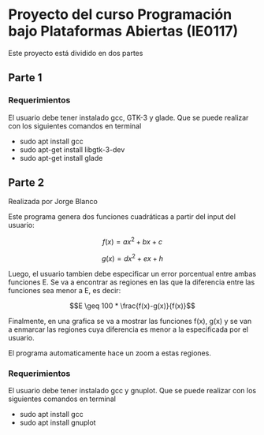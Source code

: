# Proyecto del curso Programación bajo Plataformas Abiertas (IE0117)

Este proyecto está dividido en dos partes

## Parte 1


### Requerimientos

El usuario debe tener instalado gcc, GTK-3 y glade. Que se puede realizar con los siguientes comandos en terminal

- sudo apt install gcc
- sudo apt-get install libgtk-3-dev
- sudo apt-get install glade

## Parte 2

Realizada por Jorge Blanco

Este programa genera dos funciones cuadráticas a partir del input del usuario:

$$f(x)= ax^2 + bx + c$$

$$g(x)= dx^2 + ex + h$$

Luego, el usuario tambien debe especificar un error porcentual entre ambas funciones E.
Se va a encontrar as regiones en las que la diferencia entre las funciones sea menor a E, es decir:

$$E \geq 100 * \frac{f(x)-g(x)}{f(x)}$$

Finalmente, en una grafica se va a mostrar las funciones f(x), g(x) y se van a enmarcar las regiones
cuya diferencia es menor a la especificada por el usuario.

El programa automaticamente hace un zoom a estas regiones.

### Requerimientos

El usuario debe tener instalado gcc y gnuplot. Que se puede realizar con los siguientes comandos en terminal

- sudo apt install gcc
- sudo apt install gnuplot